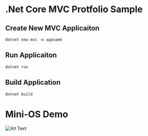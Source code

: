 # .Net Core MVC Protfolio Sample


## Create New MVC Applicaiton 

    dotnet new mvc -o appname

## Run Applicaiton

    dotnet run

## Build Application

    dotnet build


# Mini-OS Demo

![Alt Text](/protfolio.gif)

